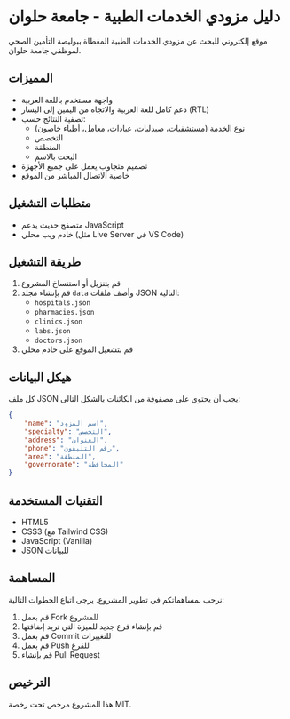 # دليل مزودي الخدمات الطبية - جامعة حلوان

موقع إلكتروني للبحث عن مزودي الخدمات الطبية المغطاة ببوليصة التأمين الصحي لموظفي جامعة حلوان.

## المميزات

- واجهة مستخدم باللغة العربية
- دعم كامل للغة العربية والاتجاه من اليمين إلى اليسار (RTL)
- تصفية النتائج حسب:
  - نوع الخدمة (مستشفيات، صيدليات، عيادات، معامل، أطباء خاصون)
  - التخصص
  - المنطقة
  - البحث بالاسم
- تصميم متجاوب يعمل على جميع الأجهزة
- خاصية الاتصال المباشر من الموقع

## متطلبات التشغيل

- متصفح حديث يدعم JavaScript
- خادم ويب محلي (مثل Live Server في VS Code)

## طريقة التشغيل

1. قم بتنزيل أو استنساخ المشروع
2. قم بإنشاء مجلد `data` وأضف ملفات JSON التالية:
   - `hospitals.json`
   - `pharmacies.json`
   - `clinics.json`
   - `labs.json`
   - `doctors.json`
3. قم بتشغيل الموقع على خادم محلي

## هيكل البيانات

كل ملف JSON يجب أن يحتوي على مصفوفة من الكائنات بالشكل التالي:

```json
{
    "name": "اسم المزود",
    "specialty": "التخصص",
    "address": "العنوان",
    "phone": "رقم التليفون",
    "area": "المنطقة",
    "governorate": "المحافظة"
}
```

## التقنيات المستخدمة

- HTML5
- CSS3 (مع Tailwind CSS)
- JavaScript (Vanilla)
- JSON للبيانات

## المساهمة

نرحب بمساهماتكم في تطوير المشروع. يرجى اتباع الخطوات التالية:

1. قم بعمل Fork للمشروع
2. قم بإنشاء فرع جديد للميزة التي تريد إضافتها
3. قم بعمل Commit للتغييرات
4. قم بعمل Push للفرع
5. قم بإنشاء Pull Request

## الترخيص

هذا المشروع مرخص تحت رخصة MIT. 